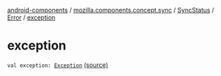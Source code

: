 [android-components](../../../index.md) / [mozilla.components.concept.sync](../../index.md) / [SyncStatus](../index.md) / [Error](index.md) / [exception](./exception.md)

# exception

`val exception: `[`Exception`](https://developer.android.com/reference/java/lang/Exception.html) [(source)](https://github.com/mozilla-mobile/android-components/blob/master/components/concept/sync/src/main/java/mozilla/components/concept/sync/Sync.kt#L22)